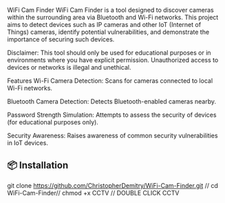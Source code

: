 WiFi Cam Finder
WiFi Cam Finder is a tool designed to discover cameras within the surrounding area via Bluetooth and Wi-Fi networks. This project aims to detect devices such as IP cameras and other IoT (Internet of Things) cameras, identify potential vulnerabilities, and demonstrate the importance of securing such devices.

Disclaimer: This tool should only be used for educational purposes or in environments where you have explicit permission. Unauthorized access to devices or networks is illegal and unethical.

Features
Wi-Fi Camera Detection: Scans for cameras connected to local Wi-Fi networks.

Bluetooth Camera Detection: Detects Bluetooth-enabled cameras nearby.

Password Strength Simulation: Attempts to assess the security of devices (for educational purposes only).

Security Awareness: Raises awareness of common security vulnerabilities in IoT devices.






## 📦 Installation
git clone https://github.com/ChristopherDemitry/WiFi-Cam-Finder.git //
cd WiFi-Cam-Finder//
chmod +x CCTV //
DOUBLE CLICK CCTV




